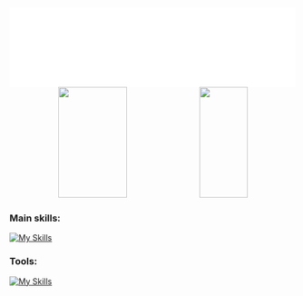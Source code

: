 
<div style="text-align: center;">
  <img src="Hi.svg" alt="Hello" style="display: block; margin: 0 auto;">
</div>


<div align="center">  
  <img width="49%" height="195px" src="https://github-readme-stats.vercel.app/api?username=devmarlon2006&show_icons=true&theme=dark"/> 
  <img width="41%" height="195px" src="https://github-readme-stats.vercel.app/api/top-langs/?username=devmarlon2006&layout=compact&theme=dark&langs_count=8" />
</div>
 
### Main skills:
[![My Skills](https://skillicons.dev/icons?i=java,kotlin&theme=dark)](https://skillicons.dev)
### Tools:
[![My Skills](https://skillicons.dev/icons?i=idea,androidstudio,github,git,gradle,powershell&perline=4)](https://skillicons.dev)&nbsp;

